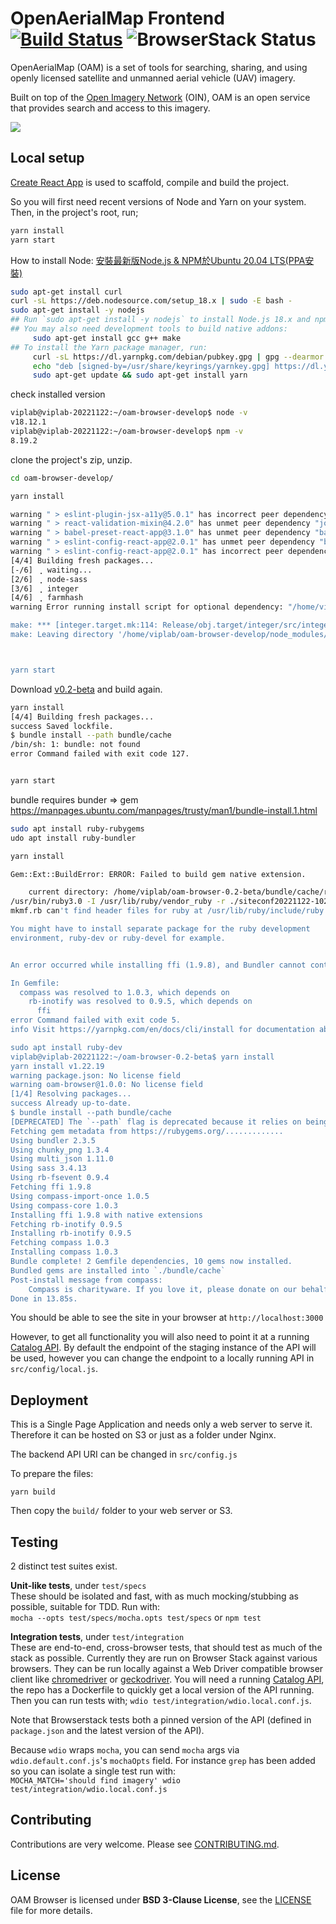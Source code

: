 # OpenAerialMap Frontend [![Build Status](https://travis-ci.org/hotosm/oam-browser.svg?branch=develop)](https://travis-ci.org/hotosm/oam-browser) ![BrowserStack Status](https://www.browserstack.com/automate/badge.svg?badge_key=cXlaWlgyeEhmUUlISEpjTU9OQTg3RzdLVUlqUWo0V0JsOG5sMGJ4MlNnYz0tLWhtNFRWMnBlYWJnQUd6TFFZVzJxK3c9PQ==--955a5de2e9ea1506cdeb8cebdcbca07435613863)

OpenAerialMap (OAM) is a set of tools for searching, sharing, and using openly licensed satellite and unmanned aerial vehicle (UAV) imagery. 

Built on top of the [Open Imagery Network](https://openimagerynetwork.github.io/) (OIN), OAM is an open service that provides search and access to this imagery.

![](./contrib/oam_screenshot.jpg)

## Local setup

[Create React App](https://github.com/facebookincubator/create-react-app) is used to scaffold, compile and build the project.

So you will first need recent versions of Node and Yarn on your system. Then, in the project's root, run;

```bash
yarn install
yarn start
```

How to install Node: [安裝最新版Node.js & NPM於Ubuntu 20.04 LTS(PPA安裝)](https://blog.impochun.com/how-to-install-latest-nodejs-on-ubuntu/)
```bash
sudo apt-get install curl
curl -sL https://deb.nodesource.com/setup_18.x | sudo -E bash -
sudo apt-get install -y nodejs
## Run `sudo apt-get install -y nodejs` to install Node.js 18.x and npm
## You may also need development tools to build native addons:
     sudo apt-get install gcc g++ make
## To install the Yarn package manager, run:
     curl -sL https://dl.yarnpkg.com/debian/pubkey.gpg | gpg --dearmor | sudo tee /usr/share/keyrings/yarnkey.gpg >/dev/null
     echo "deb [signed-by=/usr/share/keyrings/yarnkey.gpg] https://dl.yarnpkg.com/debian stable main" | sudo tee /etc/apt/sources.list.d/yarn.list
     sudo apt-get update && sudo apt-get install yarn

```
check installed version

```bash
viplab@viplab-20221122:~/oam-browser-develop$ node -v
v18.12.1
viplab@viplab-20221122:~/oam-browser-develop$ npm -v
8.19.2
```

clone the project's zip, unzip.
```bash
cd oam-browser-develop/

yarn install

warning " > eslint-plugin-jsx-a11y@5.0.1" has incorrect peer dependency "eslint@^2.10.2 || 3.x".
warning " > react-validation-mixin@4.2.0" has unmet peer dependency "joi@>=5.1.0".
warning " > babel-preset-react-app@3.1.0" has unmet peer dependency "babel-runtime@^6.23.0".
warning " > eslint-config-react-app@2.0.1" has unmet peer dependency "babel-eslint@^7.2.3".
warning " > eslint-config-react-app@2.0.1" has incorrect peer dependency "eslint-plugin-jsx-a11y@^5.1.1".
[4/4] Building fresh packages...
[-/6] ⢀ waiting...
[2/6] ⢀ node-sass
[3/6] ⢀ integer
[4/6] ⢀ farmhash
warning Error running install script for optional dependency: "/home/viplab/oam-browser-develop/node_modules/integer: Command failed.

make: *** [integer.target.mk:114: Release/obj.target/integer/src/integer.o] Error 1
make: Leaving directory '/home/viplab/oam-browser-develop/node_modules/integer/build'



yarn start
```

Download [v0.2-beta](https://github.com/hotosm/oam-browser/archive/refs/tags/v0.2-beta.zip)
and build again.

```bash
yarn install
[4/4] Building fresh packages...
success Saved lockfile.
$ bundle install --path bundle/cache
/bin/sh: 1: bundle: not found
error Command failed with exit code 127.


yarn start
```
bundle requires bunder => gem
https://manpages.ubuntu.com/manpages/trusty/man1/bundle-install.1.html



```bash
sudo apt install ruby-rubygems
udo apt install ruby-bundler

yarn install

Gem::Ext::BuildError: ERROR: Failed to build gem native extension.

    current directory: /home/viplab/oam-browser-0.2-beta/bundle/cache/ruby/3.0.0/gems/ffi-1.9.8/ext/ffi_c
/usr/bin/ruby3.0 -I /usr/lib/ruby/vendor_ruby -r ./siteconf20221122-10209-dcngni.rb extconf.rb
mkmf.rb can't find header files for ruby at /usr/lib/ruby/include/ruby.h

You might have to install separate package for the ruby development
environment, ruby-dev or ruby-devel for example.


An error occurred while installing ffi (1.9.8), and Bundler cannot continue.

In Gemfile:
  compass was resolved to 1.0.3, which depends on
    rb-inotify was resolved to 0.9.5, which depends on
      ffi
error Command failed with exit code 5.
info Visit https://yarnpkg.com/en/docs/cli/install for documentation about this command.

sudo apt install ruby-dev
viplab@viplab-20221122:~/oam-browser-0.2-beta$ yarn install
yarn install v1.22.19
warning package.json: No license field
warning oam-browser@1.0.0: No license field
[1/4] Resolving packages...
success Already up-to-date.
$ bundle install --path bundle/cache
[DEPRECATED] The `--path` flag is deprecated because it relies on being remembered across bundler invocations, which bundler will no longer do in future versions. Instead please use `bundle config set --local path 'bundle/cache'`, and stop using this flag
Fetching gem metadata from https://rubygems.org/.............
Using bundler 2.3.5
Using chunky_png 1.3.4
Using multi_json 1.11.0
Using sass 3.4.13
Using rb-fsevent 0.9.4
Fetching ffi 1.9.8
Using compass-import-once 1.0.5
Using compass-core 1.0.3
Installing ffi 1.9.8 with native extensions
Fetching rb-inotify 0.9.5
Installing rb-inotify 0.9.5
Fetching compass 1.0.3
Installing compass 1.0.3
Bundle complete! 2 Gemfile dependencies, 10 gems now installed.
Bundled gems are installed into `./bundle/cache`
Post-install message from compass:
    Compass is charityware. If you love it, please donate on our behalf at http://umdf.org/compass Thanks!
Done in 13.85s.

```

You should be able to see the site in your browser at `http://localhost:3000`

However, to get all functionality you will also need to point it at a running [Catalog API](https://github.com/hotosm/oam-catalog). By default the endpoint of the staging instance of the API will be used, however you can change the endpoint to a locally running API in `src/config/local.js`.

## Deployment

This is a Single Page Application and needs only a web server to serve it. Therefore it can be hosted on S3 or just
as a folder under Nginx.

The backend API URI can be changed in `src/config.js`

To prepare the files:

`yarn build`

Then copy the `build/` folder to your web server or S3.

## Testing
2 distinct test suites exist.

**Unit-like tests**, under `test/specs`    
These should be isolated and fast, with as much mocking/stubbing as possible, suitable for TDD. Run with:    
`mocha --opts test/specs/mocha.opts test/specs` or `npm test`

**Integration tests**, under `test/integration`    
These are end-to-end, cross-browser tests, that should test as much of the stack as possible. Currently they are run on Browser Stack against various browsers. They can be run locally against a Web Driver compatible browser client like [chromedriver](https://sites.google.com/a/chromium.org/chromedriver/) or [geckodriver](https://github.com/mozilla/geckodriver). 
You will need a running [Catalog API](https://github.com/hotosm/oam-catalog), the repo has a Dockerfile to quickly get
a local version of the API running. Then you can run tests with;
`wdio test/integration/wdio.local.conf.js`.

Note that Browserstack tests both a pinned version of the API (defined in `package.json` and the latest version of the API).

Because `wdio` wraps `mocha`, you can send `mocha` args via `wdio.default.conf.js`'s `mochaOpts` field. For instance `grep` has been added so you can isolate a single test run with:    
`MOCHA_MATCH='should find imagery' wdio test/integration/wdio.local.conf.js`

## Contributing

Contributions are very welcome. Please see [CONTRIBUTING.md](./CONTRIBUTING.md).

## License
OAM Browser is licensed under **BSD 3-Clause License**, see the [LICENSE](LICENSE) file for more details.
